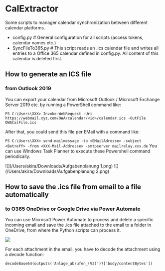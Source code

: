 # CalExtractor

Some scripts to manager calendar synchronization between different calendar platforms.

- config.py         # General configuration for all scripts (access tokens, calendar names etc.)
- SyncFileTo365.py  # This script reads an .ics calendar file and writes all entries to a Office 365 calendar defined in config.py. All content of this calendar is deleted first.

## How to generate an ICS file 

### from Outlook 2019

You can export your calendar from Microsoft Outlook / Microsoft Exchange Server 2019 etc. by 
running a PowerShell command like:

`PS C:\Users\XXX> Invoke-WebRequest -Uri https://webmail.xyz.com/OWA/calendar/<id>/calendar.ics -OutFile OWACalFile.ics`

After that, you could send this file per EMail with a command like:

`PS C:\Users\XXX> send-mailmessage -to <EMailAdresse> -subject <Betreff> -from <XXX-Mail-Addresse> -smtpserver mailrelay.xxx.de`
You can use Windows Task Planner to execute these Powershell command periodically.

![](/Users/akira/Downloads/Aufgabenplanung 1.png)
![](/Users/akira/Downloads/Aufgabenplanung 2.png)

## How to save the .ics file from email to a file automatically

### to O365 OneDrive or Google Drive via Power Automate

You can use Microsoft Power Automate to process and delete a specific incoming email and save the .ics file attached to the email to a folder in OneDrive, from where the Python scripts can process it.

![](/Users/akira/Downloads/PowerAutomate.png)

For each attachment in the email, you have to decode the attachment using a decode function:

`decodeBase64(outputs('Anlage_abrufen_(V2)')?['body/contentBytes'])`